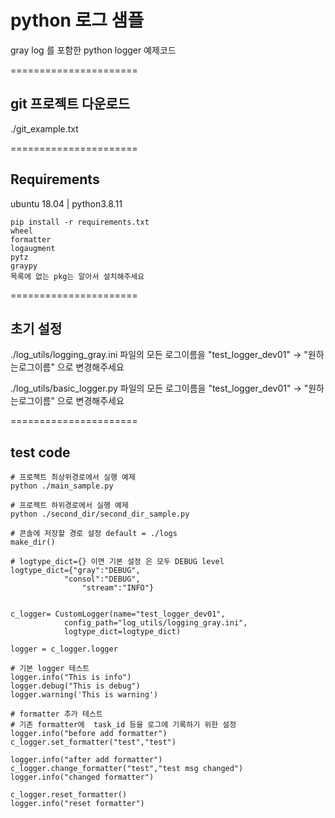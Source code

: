 # python 로그 샘플 
gray log 를 포함한 python logger 예제코드

======================
## git 프로젝트 다운로드
./git_example.txt

======================
## Requirements
ubuntu 18.04 | python3.8.11 
``` 
pip install -r requirements.txt 
wheel
formatter
logaugment
pytz
graypy
목록에 없는 pkg는 알아서 설치해주세요
``` 

======================
## 초기 설정
./log_utils/logging_gray.ini 파일의
모든 로그이름을 "test_logger_dev01" -> "원하는로그이름" 으로 변경해주세요

./log_utils/basic_logger.py 파일의
모든 로그이름을 "test_logger_dev01" -> "원하는로그이름" 으로 변경해주세요

======================
## test code
``` 
# 프로젝트 최상위경로에서 실행 예제
python ./main_sample.py

# 프로젝트 하위경로에서 실행 예제
python ./second_dir/second_dir_sample.py
``` 

``` 
# 콘솔에 저장할 경로 설정 default = ./logs 
make_dir()

# logtype_dict={} 이면 기본 설정 은 모두 DEBUG level
logtype_dict={"gray":"DEBUG",
            "consol":"DEBUG",
                "stream":"INFO"} 


c_logger= CustomLogger(name="test_logger_dev01", 
            config_path="log_utils/logging_gray.ini",
            logtype_dict=logtype_dict)

logger = c_logger.logger

# 기본 logger 테스트
logger.info("This is info")
logger.debug("This is debug")
logger.warning('This is warning')

# formatter 추가 테스트
# 기존 formatter에  task_id 등을 로그에 기록하기 위한 설정
logger.info("before add formatter")
c_logger.set_formatter("test","test")

logger.info("after add formatter")
c_logger.change_formatter("test","test msg changed")
logger.info("changed formatter")

c_logger.reset_formatter()
logger.info("reset formatter")
``` 